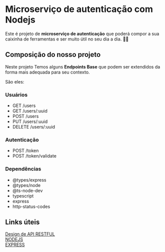 # Microserviço de autenticação com Nodejs

Este é projeto de **microserviço de autenticação** que poderá compor a sua caixinha de ferramentas e ser muito útil no seu dia a dia. :hammer::wrench:

## Composição do nosso projeto

Neste projeto Temos alguns **Endpoints Base** que podem ser extendidos da forma mais adequada para seu contexto. 

São eles:

### Usuários

* GET /users
* GET /users/:uuid
* POST /users
* PUT /users/:uuid
* DELETE /users/:uuid

### Autenticação

* POST /token
* POST /token/validate

### Dependências

* @types/express
* @types/node
* @ts-node-dev
* typescript
* express
* http-status-codes

## Links úteis

[Design de API RESTFUL](https://docs.microsoft.com/pt-br/azure/architecture/best-practices/api-design) </br>
[NODEJS](https://nodejs.org/pt-br/)</br>
[EXPRESS](https://expressjs.com/pt-br/)